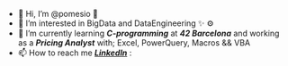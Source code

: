 - 👋 Hi, I’m @pomesio 🧡
- 👀 I’m interested in BigData and DataEngineering ✨ ⚙️
- 🌱 I’m currently learning _**C-programming**_ at _**42 Barcelona**_ and working as a _**Pricing Analyst**_ with; Excel, PowerQuery, Macros && VBA
- 📫 How to reach me [_**LinkedIn**_](https://www.linkedin.com/in/jardelc/ "LinkedIn") :

<!---
pomesio/pomesio is a ✨ special ✨ repository because its `README.md` (this file) appears on your GitHub profile.
You can click the Preview link to take a look at your changes.
--->
